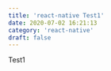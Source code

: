 ```yaml
---
title: 'react-native Test1'
date: 2020-07-02 16:21:13
category: 'react-native'
draft: false
---
```


Test1
